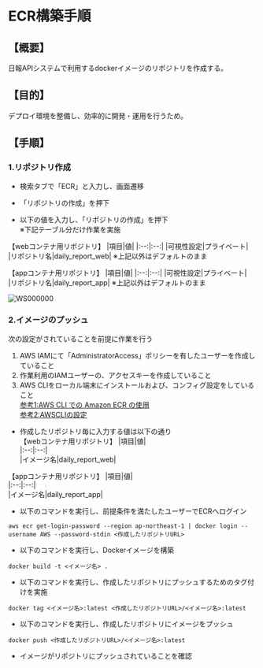 # ECR構築手順

## 【概要】  

日報APIシステムで利用するdockerイメージのリポジトリを作成する。

## 【目的】  

デプロイ環境を整備し、効率的に開発・運用を行うため。

## 【手順】  

### 1.リポジトリ作成

- 検索タブで「ECR」と入力し、画面遷移

- 「リポジトリの作成」を押下
- 以下の値を入力し、「リポジトリの作成」を押下  
  ※下記テーブル分だけ作業を実施
  
【webコンテナ用リポジトリ】
|項目|値|
|:--:|:--:|
|可視性設定|プライベート|    
|リポジトリ名|daily_report_web|
※上記以外はデフォルトのまま

【appコンテナ用リポジトリ】
|項目|値|
|:--:|:--:|
|可視性設定|プライベート|    
|リポジトリ名|daily_report_app|
※上記以外はデフォルトのまま

![WS000000](https://user-images.githubusercontent.com/89679815/148026143-a2ade8f0-9039-429e-9dbb-76e67cd76411.JPG)  

### 2.イメージのプッシュ

次の設定がされていることを前提に作業を行う  

1. AWS IAMにて「AdministratorAccess」ポリシーを有したユーザーを作成していること  
2. 作業利用のIAMユーザーの、アクセスキーを作成していること  
3. AWS CLIをローカル端末にインストールおよび、コンフィグ設定をしていること  
[参考1:AWS CLI での Amazon ECR の使用](https://docs.aws.amazon.com/ja_jp/AmazonECR/latest/userguide/getting-started-cli.html)  
[参考2:AWSCLIの設定](https://docs.aws.amazon.com/ja_jp/cli/latest/userguide/cli-configure-quickstart.html)  

- 作成したリポジトリ毎に入力する値は以下の通り  
【webコンテナ用リポジトリ】
|項目|値|  
|:--:|:--:|  
|イメージ名|daily_report_web|
  
【appコンテナ用リポジトリ】
|項目|値|  
|:--:|:--:|  
|イメージ名|daily_report_app|

- 以下のコマンドを実行し、前提条件を満たしたユーザーでECRへログイン  
```
aws ecr get-login-password --region ap-northeast-1 | docker login --username AWS --password-stdin <作成したリポジトリURL>
```

- 以下のコマンドを実行し、Dockerイメージを構築  
```  
docker build -t <イメージ名> .
```

- 以下のコマンドを実行し、作成したリポジトリにプッシュするためのタグ付けを実施  
```
docker tag <イメージ名>:latest <作成したリポジトリURL>/<イメージ名>:latest
```

- 以下のコマンドを実行し、作成したリポジトリにイメージをプッシュ  
```
docker push <作成したリポジトリURL>/<イメージ名>:latest
```

- イメージがリポジトリにプッシュされていることを確認
